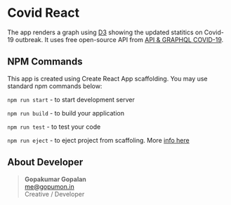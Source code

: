 # Covid React

The app renders a graph using [D3](https://d3js.org) showing the updated statitics on Covid-19 outbreak. It uses free open-source API from [API & GRAPHQL COVID-19](https://api-corona.azurewebsites.net/).

## NPM Commands

This app is created using Create React App scaffolding. You may use standard npm commands below:

`npm run start` - to start development server

`npm run build` - to build your application

`npm run test` - to test your code

`npm run eject` - to eject project from scaffoling. More [info here](https://github.com/facebook/create-react-app/blob/master/packages/cra-template/template/README.md)

## About Developer

> **Gopakumar Gopalan**  
> me@gopumon.in  
> Creative / Developer
